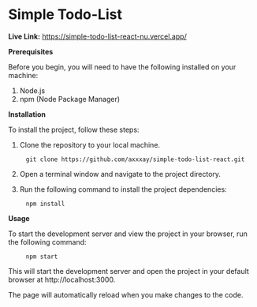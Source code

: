 # Simple Todo-List

**Live Link:** https://simple-todo-list-react-nu.vercel.app/

**Prerequisites**

Before you begin, you will need to have the following installed on your machine:

1. Node.js
2. npm (Node Package Manager)

**Installation**

To install the project, follow these steps:

1. Clone the repository to your local machine.
```console
     git clone https://github.com/axxxay/simple-todo-list-react.git
```

2. Open a terminal window and navigate to the project directory.

3. Run the following command to install the project dependencies:

```console
     npm install
```

**Usage**

To start the development server and view the project in your browser, run the following command:

```console
     npm start
```

This will start the development server and open the project in your default browser at http://localhost:3000.

The page will automatically reload when you make changes to the code.